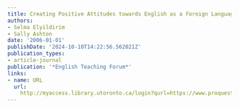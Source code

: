 ```yaml
---
title: Creating Positive Attitudes towards English as a Foreign Language
authors:
- Selma Elyildirim
- Sally Ashton
date: '2006-01-01'
publishDate: '2024-10-10T14:22:56.562021Z'
publication_types:
- article-journal
publication: '*English Teaching Forum*'
links:
- name: URL
  url: 
    http://myaccess.library.utoronto.ca/login?qurl=https://www.proquest.com/docview/1826539094?accountid=14771&bdid=38382&_bd=akOvyCqcIdWkP9Z9yJxBfzEsR%2Fw%3D
---
```

